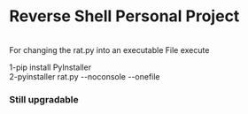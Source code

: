 <h1>Reverse Shell Personal Project</h1>

<br>
For changing the rat.py into an executable File execute <br>



1-pip install PyInstaller <br>
2-pyinstaller rat.py --noconsole --onefile

<h3>Still upgradable</h3>
